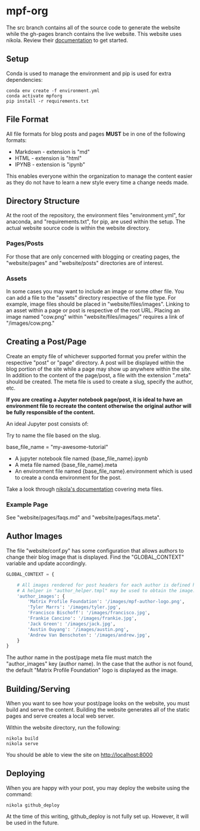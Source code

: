 # mpf-org

The src branch contains all of the source code to generate the website while the gh-pages branch contains the live website. This website uses nikola. Review their [documentation](https://getnikola.com/handbook.html) to get started.

## Setup
Conda is used to manage the environment and pip is used for extra dependencies:

```
conda env create -f environment.yml
conda activate mpforg
pip install -r requirements.txt
```

## File Format
All file formats for blog posts and pages **MUST** be in one of the following formats:
* Markdown - extension is "md"
* HTML - extension is "html"
* IPYNB - extension is "ipynb"

This enables everyone within the organization to manage the content easier as they do not have to learn a new style every time a change needs made.

## Directory Structure
At the root of the repository, the environment files "environment.yml", for anaconda, and "requirements.txt", for pip, are used within the setup. The actual website source code is within the website directory.

### Pages/Posts
For those that are only concerned with blogging or creating pages, the "website/pages" and "website/posts" directories are of interest.

### Assets
In some cases you may want to include an image or some other file. You can add a file to the "assets" directory respective of the file type. For example, image files should be placed in "website/files/images". Linking to an asset within a page or post is respective of the root URL. Placing an image named "cow.png" within "website/files/images/" requires a link of "/images/cow.png."

## Creating a Post/Page
Create an empty file of whichever supported format you prefer within the respective "post" or "page" directory. A post will be displayed within the blog portion of the site while a page may show up anywhere within the site. In addition to the content of the page/post, a file with the extension ".meta" should be created. The meta file is used to create a slug, specify the author, etc.

**If you are creating a Jupyter notebook page/post, it is ideal to have an environment file to recreate the content otherwise the original author will be fully responsible of the content.**

An ideal Jupyter post consists of:

Try to name the file based on the slug.

base_file_name = "my-awesome-tutorial"

* A jupyter notebook file named {base_file_name}.ipynb
* A meta file named {base_file_name}.meta
* An environment file named {base_file_name}.environment which is used to create a conda environment for the post.

Take a look through [nikola's documentation](https://nikola.readthedocs.io/en/latest/manual/#metadata-fields) covering meta files.

### Example Page
See "website/pages/faqs.md" and "website/pages/faqs.meta".

## Author Images
The file "website/conf.py" has some configuration that allows authors to change their blog image that is displayed. Find the "GLOBAL_CONTEXT" variable and update accordingly.

```python
GLOBAL_CONTEXT = {

    # All images rendered for post headers for each author is defined here.
    # A helper in "author_helper.tmpl" may be used to obtain the image.
    'author_images': {
        'Matrix Profile Foundation': '/images/mpf-author-logo.png',
        'Tyler Marrs': '/images/tyler.jpg',
        'Francisco Bischoff': '/images/francisco.jpg',
        'Frankie Cancino': '/images/frankie.jpg',
        'Jack Green': '/images/jack.jpg',
        'Austin Ouyang': '/images/austin.png',
        'Andrew Van Benschoten': '/images/andrew.jpg',
    }
}
```

The author name in the post/page meta file must match the "author_images" key (author name). In the case that the author is not found, the default "Matrix Profile Foundation" logo is displayed as the image.

## Building/Serving
When you want to see how your post/page looks on the website, you must build and serve the content. Building the website generates all of the static pages and serve creates a local web server.

Within the website directory, run the following:
```
nikola build
nikola serve
```
You should be able to view the site on [http://localhost:8000](http://localhost:8000)

## Deploying
When you are happy with your post, you may deploy the website using the command:

```
nikola github_deploy
```

At the time of this writing, github_deploy is not fully set up. However, it will be used in the future.

